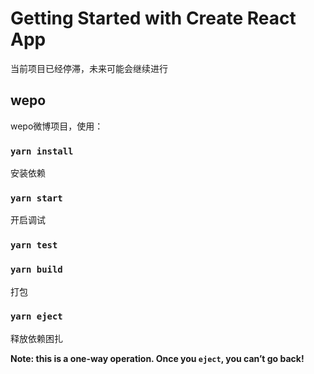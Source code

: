 # Getting Started with Create React App
当前项目已经停滞，未来可能会继续进行

## wepo

wepo微博项目，使用：
### `yarn install`

安装依赖

### `yarn start`

开启调试

### `yarn test`



### `yarn build`

打包

### `yarn eject`

释放依赖困扎

**Note: this is a one-way operation. Once you `eject`, you can’t go back!**



